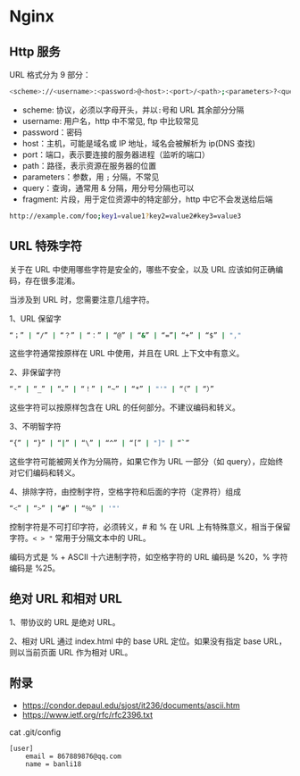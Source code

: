 # Nginx

## Http 服务

URL 格式分为 9 部分：

```sh
<scheme>://<username>:<password>@<host>:<port>/<path>;<parameters>?<query>#<fragment>
```

- scheme: 协议，必须以字母开头，并以`:`号和 URL 其余部分分隔
- username: 用户名，http 中不常见, ftp 中比较常见
- password：密码
- host：主机，可能是域名或 IP 地址，域名会被解析为 ip(DNS 查找)
- port：端口，表示要连接的服务器进程（监听的端口）
- path：路径，表示资源在服务器的位置
- parameters：参数，用 `;` 分隔，不常见
- query：查询，通常用 & 分隔，用分号分隔也可以
- fragment: 片段，用于定位资源中的特定部分，http 中它不会发送给后端

```sh
http://example.com/foo;key1=value1?key2=value2#key3=value3
```

## URL 特殊字符

关于在 URL 中使用哪些字符是安全的，哪些不安全，以及 URL 应该如何正确编码，存在很多混淆。

当涉及到 URL 时，您需要注意几组字符。

1、URL 保留字

```sh
“；” | “/” | “？” | “：” | “@” | “&” | “=”| “+” | “$” | ","
```

这些字符通常按原样在 URL 中使用，并且在 URL 上下文中有意义。

2、非保留字符

```sh
“-” | “_” | “。” | “！” | “~” | “*” | "'" | “（” | “）”
```

这些字符可以按原样包含在 URL 的任何部分。不建议编码和转义。

3、不明智字符

```sh
“{” | “}” | “|” | “\” | “^” | “[” | "]" | “`”
```

这些字符可能被网关作为分隔符，如果它作为 URL 一部分（如 query），应始终对它们编码和转义。

4、排除字符，由控制字符，空格字符和后面的字符（定界符）组成

```sh
“<” | “>” | “#” | “％” | '"'
```

控制字符是不可打印字符，必须转义，# 和 % 在 URL 上有特殊意义，相当于保留字符。`< > "` 常用于分隔文本中的 URL。

编码方式是 % + ASCII 十六进制字符，如空格字符的 URL 编码是 %20，% 字符编码是 %25。


## 绝对 URL 和相对 URL

1、带协议的 URL 是绝对 URL。

2、相对 URL 通过 index.html 中的 base URL 定位。如果没有指定 base URL，则以当前页面 URL 作为相对 URL。

## 附录

- https://condor.depaul.edu/sjost/it236/documents/ascii.htm
- https://www.ietf.org/rfc/rfc2396.txt


cat .git/config

```
[user]
	email = 867889876@qq.com
	name = banli18
```